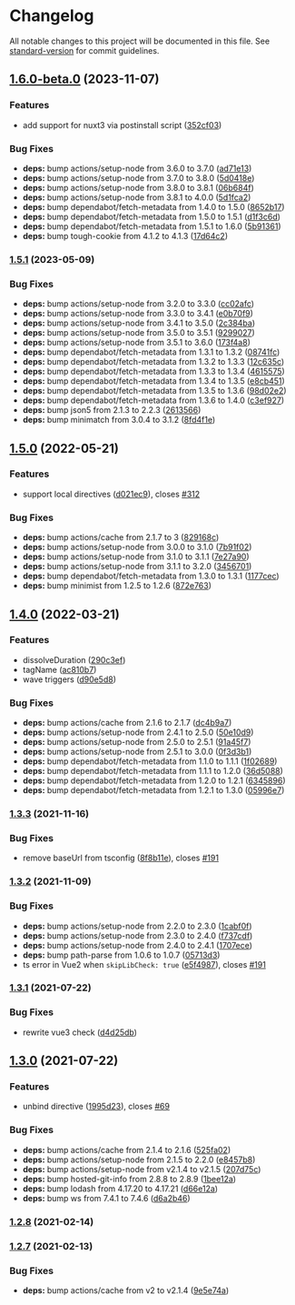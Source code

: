 # Changelog

All notable changes to this project will be documented in this file. See [standard-version](https://github.com/conventional-changelog/standard-version) for commit guidelines.

## [1.6.0-beta.0](https://github.com/justintaddei/v-wave/compare/v1.5.1...v1.6.0-beta.0) (2023-11-07)


### Features

* add support for nuxt3 via postinstall script ([352cf03](https://github.com/justintaddei/v-wave/commits/352cf035e5c41c2c73d840733e8230568bc4886d))


### Bug Fixes

* **deps:** bump actions/setup-node from 3.6.0 to 3.7.0 ([ad71e13](https://github.com/justintaddei/v-wave/commits/ad71e133ca626ed52f0bb011cc5f62de88f625f8))
* **deps:** bump actions/setup-node from 3.7.0 to 3.8.0 ([5d0418e](https://github.com/justintaddei/v-wave/commits/5d0418eff59606c869592f6a287afd8a51386295))
* **deps:** bump actions/setup-node from 3.8.0 to 3.8.1 ([06b684f](https://github.com/justintaddei/v-wave/commits/06b684fb9a4b7ee943abdc412c60835a1ba14e4e))
* **deps:** bump actions/setup-node from 3.8.1 to 4.0.0 ([5d1fca2](https://github.com/justintaddei/v-wave/commits/5d1fca28b3289aea937ff879c3d682443e9261ad))
* **deps:** bump dependabot/fetch-metadata from 1.4.0 to 1.5.0 ([8652b17](https://github.com/justintaddei/v-wave/commits/8652b177d6f95352f1b6ad015a5033a046864e29))
* **deps:** bump dependabot/fetch-metadata from 1.5.0 to 1.5.1 ([d1f3c6d](https://github.com/justintaddei/v-wave/commits/d1f3c6d32aa0f3c2cd9c71d1390bdb2e9b5c6513))
* **deps:** bump dependabot/fetch-metadata from 1.5.1 to 1.6.0 ([5b91361](https://github.com/justintaddei/v-wave/commits/5b91361a07399c9143bc133335f94d23c33f1dad))
* **deps:** bump tough-cookie from 4.1.2 to 4.1.3 ([17d64c2](https://github.com/justintaddei/v-wave/commits/17d64c22b5fef5ca66b0d341d61b9f85a835c6cd))

### [1.5.1](https://github.com/justintaddei/v-wave/compare/v1.5.0...v1.5.1) (2023-05-09)


### Bug Fixes

* **deps:** bump actions/setup-node from 3.2.0 to 3.3.0 ([cc02afc](https://github.com/justintaddei/v-wave/commits/cc02afca2e0796af9ce0883ba9a7fccaec32b2cf))
* **deps:** bump actions/setup-node from 3.3.0 to 3.4.1 ([e0b70f9](https://github.com/justintaddei/v-wave/commits/e0b70f9837ce4458aa1b8bfbd2fbb305583437d4))
* **deps:** bump actions/setup-node from 3.4.1 to 3.5.0 ([2c384ba](https://github.com/justintaddei/v-wave/commits/2c384ba1c2f39db8a554cc044aac1ba204f75707))
* **deps:** bump actions/setup-node from 3.5.0 to 3.5.1 ([9299027](https://github.com/justintaddei/v-wave/commits/9299027a12a1e7c591b75787e365b30bc4873ca2))
* **deps:** bump actions/setup-node from 3.5.1 to 3.6.0 ([173f4a8](https://github.com/justintaddei/v-wave/commits/173f4a8a00bce54822596113edb13ae886e6d732))
* **deps:** bump dependabot/fetch-metadata from 1.3.1 to 1.3.2 ([08741fc](https://github.com/justintaddei/v-wave/commits/08741fc835402fa7d2ae2e70ab90d85974ed2b6c))
* **deps:** bump dependabot/fetch-metadata from 1.3.2 to 1.3.3 ([12c635c](https://github.com/justintaddei/v-wave/commits/12c635ca0526fbe4ffc5f5a37d2936cd451e6f86))
* **deps:** bump dependabot/fetch-metadata from 1.3.3 to 1.3.4 ([4615575](https://github.com/justintaddei/v-wave/commits/461557594912f8a9f0ed2e4129cb005e1ad9433f))
* **deps:** bump dependabot/fetch-metadata from 1.3.4 to 1.3.5 ([e8cb451](https://github.com/justintaddei/v-wave/commits/e8cb451f0ef8190c70b9cc4e039d853232a97e2d))
* **deps:** bump dependabot/fetch-metadata from 1.3.5 to 1.3.6 ([98d02e2](https://github.com/justintaddei/v-wave/commits/98d02e214effe29a5aaca18fbff5ff39ea4e794a))
* **deps:** bump dependabot/fetch-metadata from 1.3.6 to 1.4.0 ([c3ef927](https://github.com/justintaddei/v-wave/commits/c3ef9270ff9b000a2761e3d79a6780c03e87086d))
* **deps:** bump json5 from 2.1.3 to 2.2.3 ([2613566](https://github.com/justintaddei/v-wave/commits/261356632c7e30a35e7a8cfeecc4415ef77098a8))
* **deps:** bump minimatch from 3.0.4 to 3.1.2 ([8fd4f1e](https://github.com/justintaddei/v-wave/commits/8fd4f1e89097998e275a3933389294f51ea6d6fd))

## [1.5.0](https://github.com/justintaddei/v-wave/compare/v1.4.0...v1.5.0) (2022-05-21)


### Features

* support local directives ([d021ec9](https://github.com/justintaddei/v-wave/commits/d021ec9b700eded869867c60c1df017fddc78d75)), closes [#312](https://github.com/justintaddei/v-wave/issues/312)


### Bug Fixes

* **deps:** bump actions/cache from 2.1.7 to 3 ([829168c](https://github.com/justintaddei/v-wave/commits/829168c408f3c30aad2dca741d70d7da8a6e737a))
* **deps:** bump actions/setup-node from 3.0.0 to 3.1.0 ([7b91f02](https://github.com/justintaddei/v-wave/commits/7b91f0287c83f3b364b8d47fc9e58ac46c79728e))
* **deps:** bump actions/setup-node from 3.1.0 to 3.1.1 ([7e27a90](https://github.com/justintaddei/v-wave/commits/7e27a9043d3b2a9f28bdd4c42a85ab01548d0276))
* **deps:** bump actions/setup-node from 3.1.1 to 3.2.0 ([3456701](https://github.com/justintaddei/v-wave/commits/345670135bd6cc944ede54286a97aecde76a6b4d))
* **deps:** bump dependabot/fetch-metadata from 1.3.0 to 1.3.1 ([1177cec](https://github.com/justintaddei/v-wave/commits/1177cec8959aeb61a947765b08e2e56cebb8d56d))
* **deps:** bump minimist from 1.2.5 to 1.2.6 ([872e763](https://github.com/justintaddei/v-wave/commits/872e7634b44ac1959c0d540faf33ed36da7d2c09))

## [1.4.0](https://github.com/justintaddei/v-wave/compare/v1.3.3...v1.4.0) (2022-03-21)


### Features

* dissolveDuration ([290c3ef](https://github.com/justintaddei/v-wave/commits/290c3efca9b4cbd03d549eb68eadd90295fc1555))
* tagName ([ac810b7](https://github.com/justintaddei/v-wave/commits/ac810b7859040854f9c3aa4cab9e006b6a69c093))
* wave triggers ([d90e5d8](https://github.com/justintaddei/v-wave/commits/d90e5d8adb0d73d962e73e28e8ce99aa7826fa11))


### Bug Fixes

* **deps:** bump actions/cache from 2.1.6 to 2.1.7 ([dc4b9a7](https://github.com/justintaddei/v-wave/commits/dc4b9a7ae0745ef473e910a884f11c81f8c59e76))
* **deps:** bump actions/setup-node from 2.4.1 to 2.5.0 ([50e10d9](https://github.com/justintaddei/v-wave/commits/50e10d9e646a16ebdc831f71708f8849e22eb42f))
* **deps:** bump actions/setup-node from 2.5.0 to 2.5.1 ([91a45f7](https://github.com/justintaddei/v-wave/commits/91a45f704b08434314dbba711d9c73171bc9e5ca))
* **deps:** bump actions/setup-node from 2.5.1 to 3.0.0 ([0f3d3b1](https://github.com/justintaddei/v-wave/commits/0f3d3b19821e07018c0bde66bd119e4717cce77b))
* **deps:** bump dependabot/fetch-metadata from 1.1.0 to 1.1.1 ([1f02689](https://github.com/justintaddei/v-wave/commits/1f02689f7b47887542c95e1a7983c00541d0a1f6))
* **deps:** bump dependabot/fetch-metadata from 1.1.1 to 1.2.0 ([36d5088](https://github.com/justintaddei/v-wave/commits/36d508831866cd69999c5d450da1b2ba9429a40a))
* **deps:** bump dependabot/fetch-metadata from 1.2.0 to 1.2.1 ([6345896](https://github.com/justintaddei/v-wave/commits/634589607e8c20fb169cf78fcafed177a9b55748))
* **deps:** bump dependabot/fetch-metadata from 1.2.1 to 1.3.0 ([05996e7](https://github.com/justintaddei/v-wave/commits/05996e7fb176ce3d2477fa3b111ee83971e0fa76))

### [1.3.3](https://github.com/justintaddei/v-wave/compare/v1.3.2...v1.3.3) (2021-11-16)


### Bug Fixes

* remove baseUrl from tsconfig ([8f8b11e](https://github.com/justintaddei/v-wave/commits/8f8b11ee1593d5381e70acb91452bfa66a6ac8ca)), closes [#191](https://github.com/justintaddei/v-wave/issues/191)

### [1.3.2](https://github.com/justintaddei/v-wave/compare/v1.3.1...v1.3.2) (2021-11-09)


### Bug Fixes

* **deps:** bump actions/setup-node from 2.2.0 to 2.3.0 ([1cabf0f](https://github.com/justintaddei/v-wave/commits/1cabf0f7d9ba0008bf07203001a9d115167ac743))
* **deps:** bump actions/setup-node from 2.3.0 to 2.4.0 ([f737cdf](https://github.com/justintaddei/v-wave/commits/f737cdfa6ece0edf76160e683687224b6d00064f))
* **deps:** bump actions/setup-node from 2.4.0 to 2.4.1 ([1707ece](https://github.com/justintaddei/v-wave/commits/1707ece66712c7d0ef5a3a79a85ff5548d191ed9))
* **deps:** bump path-parse from 1.0.6 to 1.0.7 ([05713d3](https://github.com/justintaddei/v-wave/commits/05713d305547c29eadb0bd577038358ecde97985))
* ts error in Vue2 when `skipLibCheck: true` ([e5f4987](https://github.com/justintaddei/v-wave/commits/e5f4987f970320452736784e31843e9ea35bb20a)), closes [#191](https://github.com/justintaddei/v-wave/issues/191)

### [1.3.1](https://github.com/justintaddei/v-wave/compare/v1.3.0...v1.3.1) (2021-07-22)


### Bug Fixes

* rewrite vue3 check ([d4d25db](https://github.com/justintaddei/v-wave/commits/d4d25db3fdded738bb42b6137dd95e6f8cb877e6))

## [1.3.0](https://github.com/justintaddei/v-wave/compare/v1.2.8...v1.3.0) (2021-07-22)


### Features

* unbind directive ([1995d23](https://github.com/justintaddei/v-wave/commits/1995d2327c313ac16285d20d5a413884d42357a2)), closes [#69](https://github.com/justintaddei/v-wave/issues/69)


### Bug Fixes

* **deps:** bump actions/cache from 2.1.4 to 2.1.6 ([525fa02](https://github.com/justintaddei/v-wave/commits/525fa0224fcc659dc8cd2d69f53a0a6bf1ab000c))
* **deps:** bump actions/setup-node from 2.1.5 to 2.2.0 ([e8457b8](https://github.com/justintaddei/v-wave/commits/e8457b82a3c9d445c0d2856b84c4515924761a64))
* **deps:** bump actions/setup-node from v2.1.4 to v2.1.5 ([207d75c](https://github.com/justintaddei/v-wave/commits/207d75ca827faa35f347b1a7eb5881a7bee23b5b))
* **deps:** bump hosted-git-info from 2.8.8 to 2.8.9 ([1bee12a](https://github.com/justintaddei/v-wave/commits/1bee12a264949de430e6733a7d71677aeb1e0fee))
* **deps:** bump lodash from 4.17.20 to 4.17.21 ([d66e12a](https://github.com/justintaddei/v-wave/commits/d66e12a5185c494beae135eaebd34382d191c867))
* **deps:** bump ws from 7.4.1 to 7.4.6 ([d6a2b46](https://github.com/justintaddei/v-wave/commits/d6a2b46f5ed49eaa035d391e8fe41c4459a617b5))


### [1.2.8](https://github.com/justintaddei/v-wave/compare/v1.2.7...v1.2.8) (2021-02-14)

### [1.2.7](https://github.com/justintaddei/v-wave/compare/v1.2.6...v1.2.7) (2021-02-13)


### Bug Fixes

* **deps:** bump actions/cache from v2 to v2.1.4 ([9e5e74a](https://github.com/justintaddei/v-wave/commits/9e5e74a06b5afe4964228c4b314be39f01df3c15))
